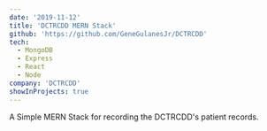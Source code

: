 ```yaml
---
date: '2019-11-12'
title: 'DCTRCDD MERN Stack'
github: 'https://github.com/GeneGulanesJr/DCTRCDD'
tech:
  - MongoDB
  - Express
  - React
  - Node
company: 'DCTRCDD'
showInProjects: true
---
```


A Simple MERN Stack for recording the DCTRCDD's patient records.
